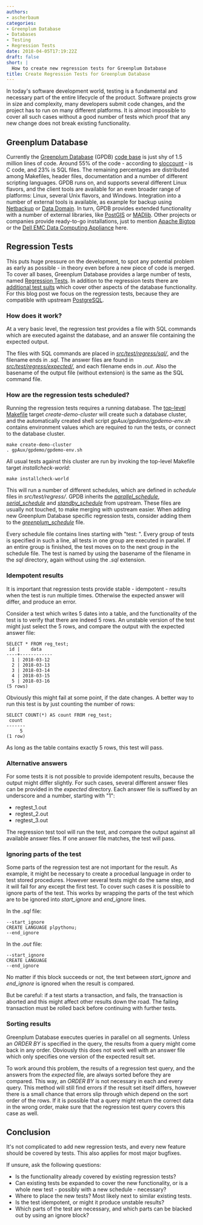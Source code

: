 ```yaml
---
authors:
- ascherbaum
categories:
- Greenplum Database
- Databases
- Testing
- Regression Tests
date: 2018-04-05T17:19:22Z
draft: false
short: |
  How to create new regression tests for Greenplum Database
title: Create Regression Tests for Greenplum Database
---
```


In today's software development world, testing is a fundamental and necessary part of the entire lifecycle of the product. Software projects grow in size and complexity, many developers submit code changes, and the project has to run on many different platforms. It is almost impossible to cover all such cases without a good number of tests which proof that any new change does not break existing functionality.

## Greenplum Database

Currently the [Greenplum Database](https://greenplum.org/) (GPDB) [code base](https://github.com/greenplum-db/gpdb) is just shy of 1.5 million lines of code. Around 55% of the code - according to [sloccount](https://www.dwheeler.com/sloccount/) - is C code, and 23% is SQL files. The remaining percentages are distributed among Makefiles, header files, documentation and a number of different scripting languages. GPDB runs on, and supports several different Linux flavors, and the client tools are available for an even broader range of platforms: Linux, several Unix flavors, and Windows. Integration into a number of external tools is available, as example for backup using [Netbackup](https://en.wikipedia.org/wiki/NetBackup) or [Data Domain](https://en.wikipedia.org/wiki/Dell_EMC_Data_Domain). In turn, GPDB provides extended functionality with a number of external libraries, like [PostGIS](https://postgis.net/) or [MADlib](https://pivotal.io/madlib). Other projects or companies provide ready-to-go installations, just to mention [Apache Bigtop](http://bigtop.apache.org/) or the [Dell EMC Data Computing Appliance](https://pivotal.io/emc-dca) here.


## Regression Tests

This puts huge pressure on the development, to spot any potential problem as early as possible - in theory even before a new piece of code is merged. To cover all bases, Greenplum Database provides a large number of tests, named [Regression Tests](https://github.com/greenplum-db/gpdb/tree/master/src/test/regress). In addition to the regression tests there are [additional test suits](https://github.com/greenplum-db/gpdb/tree/master/src/test) which cover other aspects of the database functionality. For this blog post we focus on the regression tests, because they are compatible with upstream [PostgreSQL](https://www.postgresql.org/).


### How does it work?

At a very basic level, the regression test provides a file with SQL commands which are executed against the database, and an answer file containing the expected output.

The files with SQL commands are placed in *[src/test/regress/sql/](https://github.com/greenplum-db/gpdb/tree/master/src/test/regress/sql)*, and the filename ends in *.sql*. The answer files are found in *[src/test/regress/expected/](https://github.com/greenplum-db/gpdb/tree/master/src/test/regress/expected)*, and each filename ends in *.out*. Also the basename of the output file (without extension) is the same as the SQL command file.


### How are the regression tests scheduled?

Running the regression tests requires a running database. The [top-level Makefile](https://github.com/greenplum-db/gpdb/blob/master/Makefile) target *create-demo-cluster* will create such a database cluster, and the automatically created shell script *gpAux/gpdemo/gpdemo-env.sh* contains environment values which are required to run the tests, or connect to the database cluster.

```
make create-demo-cluster
. gpAux/gpdemo/gpdemo-env.sh
```

All usual tests against this cluster are run by invoking the top-level Makefile target *installcheck-world*:

```
make installcheck-world
```

This will run a number of different schedules, which are defined in *schedule* files in *src/test/regress/*. GPDB inherits the *[parallel_schedule](https://github.com/greenplum-db/gpdb/blob/master/src/test/regress/parallel_schedule)*, *[serial_schedule](https://github.com/greenplum-db/gpdb/blob/master/src/test/regress/serial_schedule)* and *[standby_schedule](https://github.com/greenplum-db/gpdb/blob/master/src/test/regress/standby_schedule)* from upstream. These files are usually not touched, to make merging with upstream easier. When adding new Greenplum Database specific regression tests, consider adding them to the *[greenplum_schedule](https://github.com/greenplum-db/gpdb/blob/master/src/test/regress/greenplum_schedule)* file.

Every schedule file contains lines starting with "test: ". Every group of tests is specified in such a line, all tests in one group are executed in parallel. If an entire group is finished, the test moves on to the next group in the schedule file. The test is named by using the basename of the filename in the *sql* directory, again without using the *.sql* extension.


### Idempotent results

It is important that regression tests provide stable - idempotent - results when the test is run multiple times. Otherwise the expected answer will differ, and produce an error.

Consider a test which writes 5 dates into a table, and the functionality of the test is to verify that there are indeed 5 rows. An unstable version of the test might just select the 5 rows, and compare the output with the expected answer file:

```
SELECT * FROM reg_test;
 id |    data
----+------------
  1 | 2018-03-12
  2 | 2018-03-13
  3 | 2018-03-14
  4 | 2018-03-15
  5 | 2018-03-16
(5 rows)
```

Obviously this might fail at some point, if the date changes. A better way to run this test is by just counting the number of rows:

```
SELECT COUNT(*) AS count FROM reg_test;
 count
-------
     5
(1 row)
```

As long as the table contains exactly 5 rows, this test will pass.


### Alternative answers

For some tests it is not possible to provide idempotent results, because the output might differ slightly. For such cases, several different answer files can be provided in the *expected* directory. Each answer file is suffixed by an underscore and a number, starting with "1":

- regtest_1.out
- regtest_2.out
- regtest_3.out

The regression test tool will run the test, and compare the output against all available answer files. If one answer file matches, the test will pass.


### Ignoring parts of the test

Some parts of the regression test are not important for the result. As example, it might be necessary to create a procedual language in order to test stored procedures. However several tests might do the same step, and it will fail for any except the first test. To cover such cases it is possible to ignore parts of the test. This works by wrapping the parts of the test which are to be ignored into *start_ignore* and *end_ignore* lines.

In the *.sql* file:

```
--start_ignore
CREATE LANGUAGE plpythonu;
--end_ignore
```

In the *.out* file:

```
--start_ignore
CREATE LANGUAGE
--end_ignore
```

No matter if this block succeeds or not, the text between *start_ignore* and *end_ignore* is ignored when the result is compared.

But be careful: if a test starts a transaction, and fails, the transaction is aborted and this might affect other results down the road. The failing transaction must be rolled back before continuing with further tests.


### Sorting results

Greenplum Database executes queries in parallel on all segments. Unless an *ORDER BY* is specified in the query, the results from a query might come back in any order. Obviously this does not work well with an answer file which only specifies one version of the expected result set.

To work around this problem, the results of a regression test query, and the answers from the *expected* file, are always sorted before they are compared. This way, an *ORDER BY* is not necessary in each and every query. This method will still find errors if the result set itself differs, however there is a small chance that errors slip through which depend on the sort order of the rows. If it is possible that a query might return the correct data in the wrong order, make sure that the regression test query covers this case as well.



## Conclusion

It's not complicated to add new regression tests, and every new feature should be covered by tests. This also applies for most major bugfixes.

If unsure, ask the following questions:

* Is the functionality already covered by existing regression tests?
* Can existing tests be expanded to cover the new functionality, or is a whole new test - possibly with a new schedule - necessary?
* Where to place the new tests? Most likely next to similar existing tests.
* Is the test idempotent, or might it produce unstable results?
* Which parts of the test are necessary, and which parts can be blacked out by using an ignore block?
